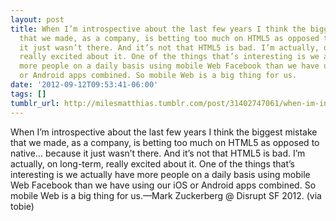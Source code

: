 ```yaml
---
layout: post
title: When I’m introspective about the last few years I think the biggest mistake
  that we made, as a company, is betting too much on HTML5 as opposed to native… because
  it just wasn’t there. And it’s not that HTML5 is bad. I’m actually, on long-term,
  really excited about it. One of the things that’s interesting is we actually have
  more people on a daily basis using mobile Web Facebook than we have using our iOS
  or Android apps combined. So mobile Web is a big thing for us.
date: '2012-09-12T09:53:41-06:00'
tags: []
tumblr_url: http://milesmatthias.tumblr.com/post/31402747061/when-im-introspective-about-the-last-few-years-i
---
```

When I’m introspective about the last few years I think the biggest mistake that we made, as a company, is betting too much on HTML5 as opposed to native… because it just wasn’t there. And it’s not that HTML5 is bad. I’m actually, on long-term, really excited about it. One of the things that’s interesting is we actually have more people on a daily basis using mobile Web Facebook than we have using our iOS or Android apps combined. So mobile Web is a big thing for us.—Mark Zuckerberg @ Disrupt SF 2012. (via tobie)
